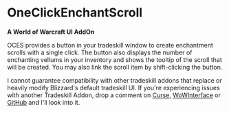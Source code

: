 # OneClickEnchantScroll
**A World of Warcraft UI AddOn**

OCES provides a button in your tradeskill window to create enchantment scrolls with a single click. The button also displays the number of enchanting vellums in your inventory and shows the tooltip of the scroll that will be created. You may also link the scroll item by shift-clicking the button.

I cannot guarantee compatibility with other tradeskill addons that replace or heavily modify Blizzard's default tradeskill UI. If you're experiencing issues with another Tradeskill Addon, drop a comment on [Curse](http://www.curse.com/addons/wow/oces), [WoWInterface](http://www.wowinterface.com/downloads/info18907-OneClickEnchantScroll.html#comments) or [GitHub](https://github.com/patrickjDE/OneClickEnchantScroll/issues) and I'll look into it.